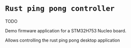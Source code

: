 # `Rust ping pong controller`

TODO

Demo firmware application for a STM32H753 Nucleo board.

Allows controlling the rust ping pong desktop application
